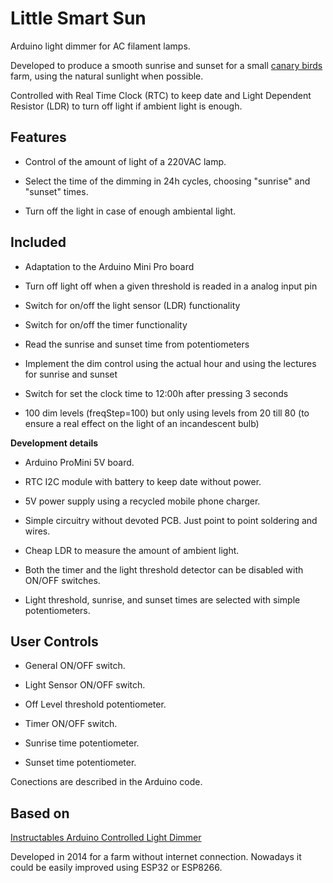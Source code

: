 # Little Smart Sun

Arduino light dimmer for AC filament lamps. 

Developed to produce a smooth sunrise and sunset for a small [canary birds](https://en.wikipedia.org/wiki/Domestic_canary) farm, using the natural sunlight when possible.

Controlled with Real Time Clock (RTC) to keep date and Light Dependent Resistor (LDR) to turn off light if ambient light is enough.

## Features
	
- Control of the amount of light of a 220VAC lamp.

- Select the time of the dimming in 24h cycles, choosing "sunrise" and "sunset" times.

- Turn off the light in case of enough ambiental light.

## Included

  - Adaptation to the Arduino Mini Pro board
  
  - Turn off light off when a given threshold is readed in a analog input pin
  
  - Switch for on/off the light sensor (LDR) functionality
  
  - Switch for on/off the timer functionality
  
  - Read the sunrise and sunset time from potentiometers
  
  - Implement the dim control using the actual hour and using the lectures for sunrise and sunset
  
  - Switch for set the clock time to 12:00h after pressing 3 seconds 
  
  - 100 dim levels (freqStep=100) but only using levels from 20 till 80 (to ensure a real effect on the light of an incandescent bulb)

**Development details**

- Arduino ProMini 5V board.

- RTC I2C module with battery to keep date without power.

- 5V power supply using a recycled mobile phone charger.

- Simple circuitry without devoted PCB. Just point to point soldering and wires.

- Cheap LDR to measure the amount of ambient light.

- Both the timer and the light threshold detector can be disabled with ON/OFF switches.

- Light threshold, sunrise, and sunset times are selected with simple potentiometers.

## User Controls

- General ON/OFF switch.

- Light Sensor ON/OFF switch.

- Off Level threshold potentiometer.

- Timer ON/OFF switch.

- Sunrise time potentiometer.

- Sunset time potentiometer.

Conections are described in the Arduino code.


## Based on

[Instructables Arduino Controlled Light Dimmer](https://www.instructables.com/Arduino-controlled-light-dimmer-The-circuit/)


Developed in 2014 for a farm without internet connection. Nowadays it could be easily improved using ESP32 or ESP8266.
